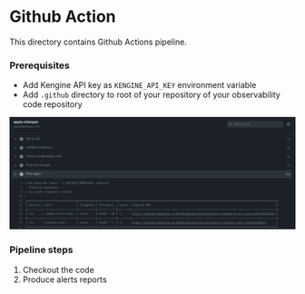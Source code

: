 # Github Action

This directory contains Github Actions pipeline.

### Prerequisites
* Add Kengine API key as `KENGINE_API_KEY` environment variable
* Add `.github` directory to root of your repository of your observability code repository

![img.png](img.png)

### Pipeline steps
1. Checkout the code
2. Produce alerts reports